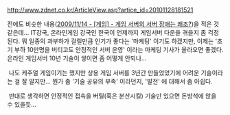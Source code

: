 <http://www.zdnet.co.kr/ArticleView.asp?artice_id=20101128181521>

전에도 비슷한 내용([2009/11/14 - \[게임\] - 게임 서버의 서버 장애는 쾌조?](http://blog.wimy.com/255))을 적은 것 같은데... IT강국, 온라인게임 강국인 한국이 언제까지 게임서버 다운을 겪을지 좀 걱정된다. 뭐 일종의 과부하가 걸릴만큼 인기가 좋다는 '마케팅' 이기도 하겠지만, 이제는 '초기 부하 10만명을 버티고도 안정적인 서버 운영' 이라는 마케팅 기사가 올라오면 좋겠다. 온라인 게임서버 10년 기술이 쌓이면 좀 어떻게 안되나...

 나도 케주얼 게임이기는 했지만 상용 게임 서버를 3년간 만들었었기에 어려운 기술이라는 걸 잘 알지만... 뭔가 좀 '기술 공유의 부족' 이라던지, '발전' 에 대해서 좀 아쉽다.

 반대로 생각하면 안정적인 접속을 버틸(혹은 분산시킬) 기술만 있으면 돈방석에 앉을 수 있을듯... 

